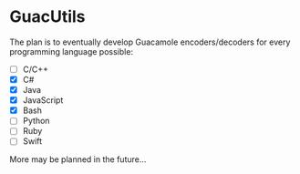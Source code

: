 # GuacUtils
The plan is to eventually develop Guacamole encoders/decoders for every programming language possible:
- [ ] C/C++
- [x] C#
- [x] Java
- [x] JavaScript
- [x] Bash
- [ ] Python
- [ ] Ruby
- [ ] Swift

More may be planned in the future...